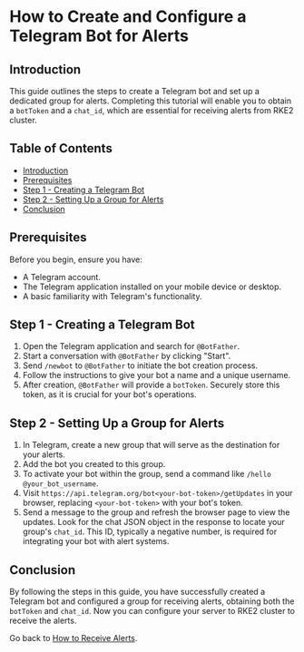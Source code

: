 # How to Create and Configure a Telegram Bot for Alerts

## Introduction

This guide outlines the steps to create a Telegram bot and set up a dedicated group for alerts. Completing this tutorial will enable you to obtain a `botToken` and a `chat_id`, which are essential for receiving alerts from RKE2 cluster.

## Table of Contents

- [Introduction](#introduction)
- [Prerequisites](#prerequisites)
- [Step 1 - Creating a Telegram Bot](#step-1---creating-a-telegram-bot)
- [Step 2 - Setting Up a Group for Alerts](#step-2---setting-up-a-group-for-alerts)
- [Conclusion](#conclusion)

## Prerequisites

Before you begin, ensure you have:

- A Telegram account.
- The Telegram application installed on your mobile device or desktop.
- A basic familiarity with Telegram's functionality.

## Step 1 - Creating a Telegram Bot

1. Open the Telegram application and search for `@BotFather`.
2. Start a conversation with `@BotFather` by clicking "Start".
3. Send `/newbot` to `@BotFather` to initiate the bot creation process.
4. Follow the instructions to give your bot a name and a unique username.
5. After creation, `@BotFather` will provide a `botToken`. Securely store this token, as it is crucial for your bot's operations.

## Step 2 - Setting Up a Group for Alerts

1. In Telegram, create a new group that will serve as the destination for your alerts.
2. Add the bot you created to this group.
3. To activate your bot within the group, send a command like `/hello @your_bot_username`.
4. Visit `https://api.telegram.org/bot<your-bot-token>/getUpdates` in your browser, replacing `<your-bot-token>` with your bot's token.
5. Send a message to the group and refresh the browser page to view the updates. Look for the chat JSON object in the response to locate your group's `chat_id`. This ID, typically a negative number, is required for integrating your bot with alert systems.

## Conclusion

By following the steps in this guide, you have successfully created a Telegram bot and configured a group for receiving alerts, obtaining both the `botToken` and `chat_id`. Now you can configure your server to RKE2 cluster to receive the alerts.

Go back to [How to Receive Alerts](./how-to-receive-alerts.md).
